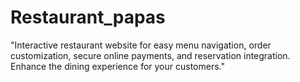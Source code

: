 # Restaurant_papas
"Interactive restaurant website for easy menu navigation, order customization, secure online payments, and reservation integration. Enhance the dining experience for your customers."
